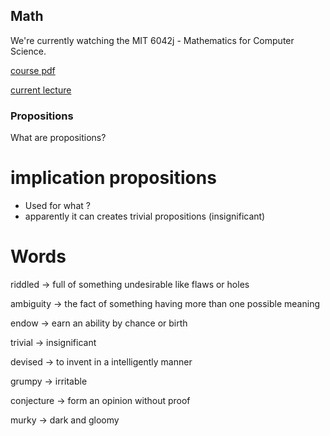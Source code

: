 ## Math

We're currently watching the MIT 6042j - Mathematics for Computer Science.

[course pdf](https://ocw.mit.edu/courses/6-042j-mathematics-for-computer-science-fall-2010/93cad640cf3ed0b23ef70688f452d4d5_MIT6_042JF10_notes.pdf)

[current lecture](https://www.youtube.com/watch?v=L3LMbpZIKhQ&t=1s)

### Propositions

What are propositions?

# implication propositions

- Used for what ?
- apparently it can creates trivial propositions (insignificant)

# Words

riddled -> full of something undesirable like flaws or holes

ambiguity -> the fact of something having more than one possible meaning

endow -> earn an ability by chance or birth

trivial -> insignificant

devised -> to invent in a intelligently manner

grumpy -> irritable

conjecture -> form an opinion without proof

murky -> dark and gloomy
